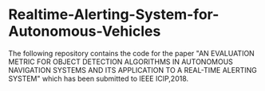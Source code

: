 # Realtime-Alerting-System-for-Autonomous-Vehicles
The following repository contains the code for the paper "AN EVALUATION METRIC FOR OBJECT DETECTION ALGORITHMS IN AUTONOMOUS NAVIGATION SYSTEMS AND ITS APPLICATION TO A REAL-TIME ALERTING SYSTEM" which has been submitted to IEEE ICIP,2018.
